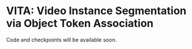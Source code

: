 # VITA: Video Instance Segmentation via Object Token Association
Code and checkpoints will be available soon.
